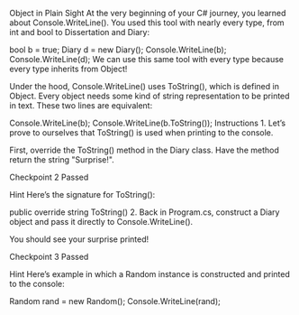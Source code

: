 Object in Plain Sight
At the very beginning of your C# journey, you learned about Console.WriteLine(). You used this tool with nearly every type, from int and bool to Dissertation and Diary:

bool b = true;
Diary d = new Diary();
Console.WriteLine(b);
Console.WriteLine(d);
We can use this same tool with every type because every type inherits from Object!

Under the hood, Console.WriteLine() uses ToString(), which is defined in Object. Every object needs some kind of string representation to be printed in text. These two lines are equivalent:

Console.WriteLine(b);
Console.WriteLine(b.ToString());
Instructions
1.
Let’s prove to ourselves that ToString() is used when printing to the console.

First, override the ToString() method in the Diary class. Have the method return the string "Surprise!".

Checkpoint 2 Passed

Hint
Here’s the signature for ToString():

public override string ToString()
2.
Back in Program.cs, construct a Diary object and pass it directly to Console.WriteLine().

You should see your surprise printed!

Checkpoint 3 Passed

Hint
Here’s example in which a Random instance is constructed and printed to the console:

Random rand = new Random();
Console.WriteLine(rand);